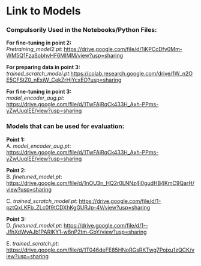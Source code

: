# Link to Models

### Compulsorily Used in the Notebooks/Python Files:

**For fine-tuning in point 2:** <br>
*Pretraining_model2.pt*: https://drive.google.com/file/d/1iKPCcDfv0Mm-WM5Q1FzaSobhvHF6MIMM/view?usp=sharing

**For preparing data in point 3:** <br>
*trained_scratch_model.pt*:https://colab.research.google.com/drive/1W_n2OE5CFStZ0_nExiW_CekZrHjYcxEO?usp=sharing

**For fine-tuning in point 3:** <br>
*model_encoder_aug.pt*: https://drive.google.com/file/d/1TwFAjRqCk433H_Axh-PPms-yZwUuqlEE/view?usp=sharing

### Models that can be used for evaluation:

**Point 1:** <br>
A. *model_encoder_aug.pt*: https://drive.google.com/file/d/1TwFAjRqCk433H_Axh-PPms-yZwUuqlEE/view?usp=sharing


**Point 2:** <br>
B. *finetuned_model.pt*: https://drive.google.com/file/d/1nOU3n_HQ2r0LNNz4i0gudHB4KmC9QarH/view?usp=sharing

C. *trained_scratch_model.pt*: https://drive.google.com/file/d/1-pztQxLKFb_ZLc0f9tCDXhKgGURJp-4V/view?usp=sharing


**Point 3:** <br>
D. *finetuned_model.pt*: https://drive.google.com/file/d/1--JfhXdWyAJb1PARlKY1-w8nP2tm-GbY/view?usp=sharing

E. *trained_scratch.pt*: https://drive.google.com/file/d/1T046deFE85HNoRGsRKTwg7Pojxu1zQCK/view?usp=sharing




